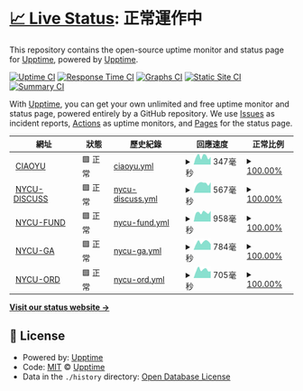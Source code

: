 # [📈 Live Status](https://upptime.github.io/upptime): <!--live status--> **正常運作中**

This repository contains the open-source uptime monitor and status page for [Upptime](https://upptime.js.org), powered by [Upptime](https://github.com/upptime/upptime).

[![Uptime CI](https://github.com/Canboo/upptime/workflows/Uptime%20CI/badge.svg)](https://github.com/Canboo/upptime/actions?query=workflow%3A%22Uptime+CI%22)
[![Response Time CI](https://github.com/Canboo/upptime/workflows/Response%20Time%20CI/badge.svg)](https://github.com/Canboo/upptime/actions?query=workflow%3A%22Response+Time+CI%22)
[![Graphs CI](https://github.com/Canboo/upptime/workflows/Graphs%20CI/badge.svg)](https://github.com/Canboo/upptime/actions?query=workflow%3A%22Graphs+CI%22)
[![Static Site CI](https://github.com/Canboo/upptime/workflows/Static%20Site%20CI/badge.svg)](https://github.com/Canboo/upptime/actions?query=workflow%3A%22Static+Site+CI%22)
[![Summary CI](https://github.com/Canboo/upptime/workflows/Summary%20CI/badge.svg)](https://github.com/Canboo/upptime/actions?query=workflow%3A%22Summary+CI%22)

With [Upptime](https://upptime.js.org), you can get your own unlimited and free uptime monitor and status page, powered entirely by a GitHub repository. We use [Issues](https://github.com/upptime/upptime/issues) as incident reports, [Actions](https://github.com/Canboo/upptime/actions) as uptime monitors, and [Pages](https://upptime.github.io/upptime) for the status page.

<!--start: status pages-->
<!-- This summary is generated by Upptime (https://github.com/upptime/upptime) -->
<!-- Do not edit this manually, your changes will be overwritten -->
<!-- prettier-ignore -->
| 網址 | 狀態 | 歷史紀錄 | 回應速度 | 正常比例 |
| --- | ------ | ------- | ------------- | ------ |
| <img alt="" src="https://www.ciaoyu.com.tw/favicon.ico" height="13"> [CIAOYU](https://www.ciaoyu.com.tw) | 🟩 正常 | [ciaoyu.yml](https://github.com/Canboo/upptime/commits/HEAD/history/ciaoyu.yml) | <details><summary><img alt="回應速度圖像" src="./graphs/ciaoyu/response-time-week.png" height="20"> 347毫秒</summary><br><a href="https://upptime.ciaoyu.com.tw/history/ciaoyu"><img alt="回應速度 314" src="https://img.shields.io/endpoint?url=https%3A%2F%2Fraw.githubusercontent.com%2FCanboo%2Fupptime%2FHEAD%2Fapi%2Fciaoyu%2Fresponse-time.json"></a><br><a href="https://upptime.ciaoyu.com.tw/history/ciaoyu"><img alt="24 小時回應速度 328" src="https://img.shields.io/endpoint?url=https%3A%2F%2Fraw.githubusercontent.com%2FCanboo%2Fupptime%2FHEAD%2Fapi%2Fciaoyu%2Fresponse-time-day.json"></a><br><a href="https://upptime.ciaoyu.com.tw/history/ciaoyu"><img alt="7 天正常運作時間 347" src="https://img.shields.io/endpoint?url=https%3A%2F%2Fraw.githubusercontent.com%2FCanboo%2Fupptime%2FHEAD%2Fapi%2Fciaoyu%2Fresponse-time-week.json"></a><br><a href="https://upptime.ciaoyu.com.tw/history/ciaoyu"><img alt="30天的正常運作時間 314" src="https://img.shields.io/endpoint?url=https%3A%2F%2Fraw.githubusercontent.com%2FCanboo%2Fupptime%2FHEAD%2Fapi%2Fciaoyu%2Fresponse-time-month.json"></a><br><a href="https://upptime.ciaoyu.com.tw/history/ciaoyu"><img alt="1年的正常運作時間 314" src="https://img.shields.io/endpoint?url=https%3A%2F%2Fraw.githubusercontent.com%2FCanboo%2Fupptime%2FHEAD%2Fapi%2Fciaoyu%2Fresponse-time-year.json"></a></details> | <details><summary><a href="https://upptime.ciaoyu.com.tw/history/ciaoyu">100.00%</a></summary><a href="https://upptime.ciaoyu.com.tw/history/ciaoyu"><img alt="正常比例 100.00%" src="https://img.shields.io/endpoint?url=https%3A%2F%2Fraw.githubusercontent.com%2FCanboo%2Fupptime%2FHEAD%2Fapi%2Fciaoyu%2Fuptime.json"></a><br><a href="https://upptime.ciaoyu.com.tw/history/ciaoyu"><img alt="24 小時正常運作時間 100.00%" src="https://img.shields.io/endpoint?url=https%3A%2F%2Fraw.githubusercontent.com%2FCanboo%2Fupptime%2FHEAD%2Fapi%2Fciaoyu%2Fuptime-day.json"></a><br><a href="https://upptime.ciaoyu.com.tw/history/ciaoyu"><img alt="7 天正常運作時間 100.00%" src="https://img.shields.io/endpoint?url=https%3A%2F%2Fraw.githubusercontent.com%2FCanboo%2Fupptime%2FHEAD%2Fapi%2Fciaoyu%2Fuptime-week.json"></a><br><a href="https://upptime.ciaoyu.com.tw/history/ciaoyu"><img alt="30天的正常運作時間 100.00%" src="https://img.shields.io/endpoint?url=https%3A%2F%2Fraw.githubusercontent.com%2FCanboo%2Fupptime%2FHEAD%2Fapi%2Fciaoyu%2Fuptime-month.json"></a><br><a href="https://upptime.ciaoyu.com.tw/history/ciaoyu"><img alt="1年的正常運作時間 100.00%" src="https://img.shields.io/endpoint?url=https%3A%2F%2Fraw.githubusercontent.com%2FCanboo%2Fupptime%2FHEAD%2Fapi%2Fciaoyu%2Fuptime-year.json"></a></details>
| <img alt="" src="https://favicons.githubusercontent.com/discuss.ord.nycu.edu.tw" height="13"> [NYCU-DISCUSS](https://discuss.ord.nycu.edu.tw/login) | 🟩 正常 | [nycu-discuss.yml](https://github.com/Canboo/upptime/commits/HEAD/history/nycu-discuss.yml) | <details><summary><img alt="回應速度圖像" src="./graphs/nycu-discuss/response-time-week.png" height="20"> 567毫秒</summary><br><a href="https://upptime.ciaoyu.com.tw/history/nycu-discuss"><img alt="回應速度 548" src="https://img.shields.io/endpoint?url=https%3A%2F%2Fraw.githubusercontent.com%2FCanboo%2Fupptime%2FHEAD%2Fapi%2Fnycu-discuss%2Fresponse-time.json"></a><br><a href="https://upptime.ciaoyu.com.tw/history/nycu-discuss"><img alt="24 小時回應速度 641" src="https://img.shields.io/endpoint?url=https%3A%2F%2Fraw.githubusercontent.com%2FCanboo%2Fupptime%2FHEAD%2Fapi%2Fnycu-discuss%2Fresponse-time-day.json"></a><br><a href="https://upptime.ciaoyu.com.tw/history/nycu-discuss"><img alt="7 天正常運作時間 567" src="https://img.shields.io/endpoint?url=https%3A%2F%2Fraw.githubusercontent.com%2FCanboo%2Fupptime%2FHEAD%2Fapi%2Fnycu-discuss%2Fresponse-time-week.json"></a><br><a href="https://upptime.ciaoyu.com.tw/history/nycu-discuss"><img alt="30天的正常運作時間 548" src="https://img.shields.io/endpoint?url=https%3A%2F%2Fraw.githubusercontent.com%2FCanboo%2Fupptime%2FHEAD%2Fapi%2Fnycu-discuss%2Fresponse-time-month.json"></a><br><a href="https://upptime.ciaoyu.com.tw/history/nycu-discuss"><img alt="1年的正常運作時間 548" src="https://img.shields.io/endpoint?url=https%3A%2F%2Fraw.githubusercontent.com%2FCanboo%2Fupptime%2FHEAD%2Fapi%2Fnycu-discuss%2Fresponse-time-year.json"></a></details> | <details><summary><a href="https://upptime.ciaoyu.com.tw/history/nycu-discuss">100.00%</a></summary><a href="https://upptime.ciaoyu.com.tw/history/nycu-discuss"><img alt="正常比例 100.00%" src="https://img.shields.io/endpoint?url=https%3A%2F%2Fraw.githubusercontent.com%2FCanboo%2Fupptime%2FHEAD%2Fapi%2Fnycu-discuss%2Fuptime.json"></a><br><a href="https://upptime.ciaoyu.com.tw/history/nycu-discuss"><img alt="24 小時正常運作時間 100.00%" src="https://img.shields.io/endpoint?url=https%3A%2F%2Fraw.githubusercontent.com%2FCanboo%2Fupptime%2FHEAD%2Fapi%2Fnycu-discuss%2Fuptime-day.json"></a><br><a href="https://upptime.ciaoyu.com.tw/history/nycu-discuss"><img alt="7 天正常運作時間 100.00%" src="https://img.shields.io/endpoint?url=https%3A%2F%2Fraw.githubusercontent.com%2FCanboo%2Fupptime%2FHEAD%2Fapi%2Fnycu-discuss%2Fuptime-week.json"></a><br><a href="https://upptime.ciaoyu.com.tw/history/nycu-discuss"><img alt="30天的正常運作時間 100.00%" src="https://img.shields.io/endpoint?url=https%3A%2F%2Fraw.githubusercontent.com%2FCanboo%2Fupptime%2FHEAD%2Fapi%2Fnycu-discuss%2Fuptime-month.json"></a><br><a href="https://upptime.ciaoyu.com.tw/history/nycu-discuss"><img alt="1年的正常運作時間 100.00%" src="https://img.shields.io/endpoint?url=https%3A%2F%2Fraw.githubusercontent.com%2FCanboo%2Fupptime%2FHEAD%2Fapi%2Fnycu-discuss%2Fuptime-year.json"></a></details>
| <img alt="" src="https://favicons.githubusercontent.com/fund.nycu.edu.tw" height="13"> [NYCU-FUND](https://fund.nycu.edu.tw) | 🟩 正常 | [nycu-fund.yml](https://github.com/Canboo/upptime/commits/HEAD/history/nycu-fund.yml) | <details><summary><img alt="回應速度圖像" src="./graphs/nycu-fund/response-time-week.png" height="20"> 958毫秒</summary><br><a href="https://upptime.ciaoyu.com.tw/history/nycu-fund"><img alt="回應速度 913" src="https://img.shields.io/endpoint?url=https%3A%2F%2Fraw.githubusercontent.com%2FCanboo%2Fupptime%2FHEAD%2Fapi%2Fnycu-fund%2Fresponse-time.json"></a><br><a href="https://upptime.ciaoyu.com.tw/history/nycu-fund"><img alt="24 小時回應速度 1115" src="https://img.shields.io/endpoint?url=https%3A%2F%2Fraw.githubusercontent.com%2FCanboo%2Fupptime%2FHEAD%2Fapi%2Fnycu-fund%2Fresponse-time-day.json"></a><br><a href="https://upptime.ciaoyu.com.tw/history/nycu-fund"><img alt="7 天正常運作時間 958" src="https://img.shields.io/endpoint?url=https%3A%2F%2Fraw.githubusercontent.com%2FCanboo%2Fupptime%2FHEAD%2Fapi%2Fnycu-fund%2Fresponse-time-week.json"></a><br><a href="https://upptime.ciaoyu.com.tw/history/nycu-fund"><img alt="30天的正常運作時間 913" src="https://img.shields.io/endpoint?url=https%3A%2F%2Fraw.githubusercontent.com%2FCanboo%2Fupptime%2FHEAD%2Fapi%2Fnycu-fund%2Fresponse-time-month.json"></a><br><a href="https://upptime.ciaoyu.com.tw/history/nycu-fund"><img alt="1年的正常運作時間 913" src="https://img.shields.io/endpoint?url=https%3A%2F%2Fraw.githubusercontent.com%2FCanboo%2Fupptime%2FHEAD%2Fapi%2Fnycu-fund%2Fresponse-time-year.json"></a></details> | <details><summary><a href="https://upptime.ciaoyu.com.tw/history/nycu-fund">100.00%</a></summary><a href="https://upptime.ciaoyu.com.tw/history/nycu-fund"><img alt="正常比例 100.00%" src="https://img.shields.io/endpoint?url=https%3A%2F%2Fraw.githubusercontent.com%2FCanboo%2Fupptime%2FHEAD%2Fapi%2Fnycu-fund%2Fuptime.json"></a><br><a href="https://upptime.ciaoyu.com.tw/history/nycu-fund"><img alt="24 小時正常運作時間 100.00%" src="https://img.shields.io/endpoint?url=https%3A%2F%2Fraw.githubusercontent.com%2FCanboo%2Fupptime%2FHEAD%2Fapi%2Fnycu-fund%2Fuptime-day.json"></a><br><a href="https://upptime.ciaoyu.com.tw/history/nycu-fund"><img alt="7 天正常運作時間 100.00%" src="https://img.shields.io/endpoint?url=https%3A%2F%2Fraw.githubusercontent.com%2FCanboo%2Fupptime%2FHEAD%2Fapi%2Fnycu-fund%2Fuptime-week.json"></a><br><a href="https://upptime.ciaoyu.com.tw/history/nycu-fund"><img alt="30天的正常運作時間 100.00%" src="https://img.shields.io/endpoint?url=https%3A%2F%2Fraw.githubusercontent.com%2FCanboo%2Fupptime%2FHEAD%2Fapi%2Fnycu-fund%2Fuptime-month.json"></a><br><a href="https://upptime.ciaoyu.com.tw/history/nycu-fund"><img alt="1年的正常運作時間 100.00%" src="https://img.shields.io/endpoint?url=https%3A%2F%2Fraw.githubusercontent.com%2FCanboo%2Fupptime%2FHEAD%2Fapi%2Fnycu-fund%2Fuptime-year.json"></a></details>
| <img alt="" src="https://favicons.githubusercontent.com/ga.nycu.edu.tw" height="13"> [NYCU-GA](https://ga.nycu.edu.tw) | 🟩 正常 | [nycu-ga.yml](https://github.com/Canboo/upptime/commits/HEAD/history/nycu-ga.yml) | <details><summary><img alt="回應速度圖像" src="./graphs/nycu-ga/response-time-week.png" height="20"> 784毫秒</summary><br><a href="https://upptime.ciaoyu.com.tw/history/nycu-ga"><img alt="回應速度 795" src="https://img.shields.io/endpoint?url=https%3A%2F%2Fraw.githubusercontent.com%2FCanboo%2Fupptime%2FHEAD%2Fapi%2Fnycu-ga%2Fresponse-time.json"></a><br><a href="https://upptime.ciaoyu.com.tw/history/nycu-ga"><img alt="24 小時回應速度 582" src="https://img.shields.io/endpoint?url=https%3A%2F%2Fraw.githubusercontent.com%2FCanboo%2Fupptime%2FHEAD%2Fapi%2Fnycu-ga%2Fresponse-time-day.json"></a><br><a href="https://upptime.ciaoyu.com.tw/history/nycu-ga"><img alt="7 天正常運作時間 784" src="https://img.shields.io/endpoint?url=https%3A%2F%2Fraw.githubusercontent.com%2FCanboo%2Fupptime%2FHEAD%2Fapi%2Fnycu-ga%2Fresponse-time-week.json"></a><br><a href="https://upptime.ciaoyu.com.tw/history/nycu-ga"><img alt="30天的正常運作時間 795" src="https://img.shields.io/endpoint?url=https%3A%2F%2Fraw.githubusercontent.com%2FCanboo%2Fupptime%2FHEAD%2Fapi%2Fnycu-ga%2Fresponse-time-month.json"></a><br><a href="https://upptime.ciaoyu.com.tw/history/nycu-ga"><img alt="1年的正常運作時間 795" src="https://img.shields.io/endpoint?url=https%3A%2F%2Fraw.githubusercontent.com%2FCanboo%2Fupptime%2FHEAD%2Fapi%2Fnycu-ga%2Fresponse-time-year.json"></a></details> | <details><summary><a href="https://upptime.ciaoyu.com.tw/history/nycu-ga">100.00%</a></summary><a href="https://upptime.ciaoyu.com.tw/history/nycu-ga"><img alt="正常比例 100.00%" src="https://img.shields.io/endpoint?url=https%3A%2F%2Fraw.githubusercontent.com%2FCanboo%2Fupptime%2FHEAD%2Fapi%2Fnycu-ga%2Fuptime.json"></a><br><a href="https://upptime.ciaoyu.com.tw/history/nycu-ga"><img alt="24 小時正常運作時間 100.00%" src="https://img.shields.io/endpoint?url=https%3A%2F%2Fraw.githubusercontent.com%2FCanboo%2Fupptime%2FHEAD%2Fapi%2Fnycu-ga%2Fuptime-day.json"></a><br><a href="https://upptime.ciaoyu.com.tw/history/nycu-ga"><img alt="7 天正常運作時間 100.00%" src="https://img.shields.io/endpoint?url=https%3A%2F%2Fraw.githubusercontent.com%2FCanboo%2Fupptime%2FHEAD%2Fapi%2Fnycu-ga%2Fuptime-week.json"></a><br><a href="https://upptime.ciaoyu.com.tw/history/nycu-ga"><img alt="30天的正常運作時間 100.00%" src="https://img.shields.io/endpoint?url=https%3A%2F%2Fraw.githubusercontent.com%2FCanboo%2Fupptime%2FHEAD%2Fapi%2Fnycu-ga%2Fuptime-month.json"></a><br><a href="https://upptime.ciaoyu.com.tw/history/nycu-ga"><img alt="1年的正常運作時間 100.00%" src="https://img.shields.io/endpoint?url=https%3A%2F%2Fraw.githubusercontent.com%2FCanboo%2Fupptime%2FHEAD%2Fapi%2Fnycu-ga%2Fuptime-year.json"></a></details>
| <img alt="" src="https://favicons.githubusercontent.com/ord.nycu.edu.tw" height="13"> [NYCU-ORD](https://ord.nycu.edu.tw) | 🟩 正常 | [nycu-ord.yml](https://github.com/Canboo/upptime/commits/HEAD/history/nycu-ord.yml) | <details><summary><img alt="回應速度圖像" src="./graphs/nycu-ord/response-time-week.png" height="20"> 705毫秒</summary><br><a href="https://upptime.ciaoyu.com.tw/history/nycu-ord"><img alt="回應速度 751" src="https://img.shields.io/endpoint?url=https%3A%2F%2Fraw.githubusercontent.com%2FCanboo%2Fupptime%2FHEAD%2Fapi%2Fnycu-ord%2Fresponse-time.json"></a><br><a href="https://upptime.ciaoyu.com.tw/history/nycu-ord"><img alt="24 小時回應速度 587" src="https://img.shields.io/endpoint?url=https%3A%2F%2Fraw.githubusercontent.com%2FCanboo%2Fupptime%2FHEAD%2Fapi%2Fnycu-ord%2Fresponse-time-day.json"></a><br><a href="https://upptime.ciaoyu.com.tw/history/nycu-ord"><img alt="7 天正常運作時間 705" src="https://img.shields.io/endpoint?url=https%3A%2F%2Fraw.githubusercontent.com%2FCanboo%2Fupptime%2FHEAD%2Fapi%2Fnycu-ord%2Fresponse-time-week.json"></a><br><a href="https://upptime.ciaoyu.com.tw/history/nycu-ord"><img alt="30天的正常運作時間 751" src="https://img.shields.io/endpoint?url=https%3A%2F%2Fraw.githubusercontent.com%2FCanboo%2Fupptime%2FHEAD%2Fapi%2Fnycu-ord%2Fresponse-time-month.json"></a><br><a href="https://upptime.ciaoyu.com.tw/history/nycu-ord"><img alt="1年的正常運作時間 751" src="https://img.shields.io/endpoint?url=https%3A%2F%2Fraw.githubusercontent.com%2FCanboo%2Fupptime%2FHEAD%2Fapi%2Fnycu-ord%2Fresponse-time-year.json"></a></details> | <details><summary><a href="https://upptime.ciaoyu.com.tw/history/nycu-ord">100.00%</a></summary><a href="https://upptime.ciaoyu.com.tw/history/nycu-ord"><img alt="正常比例 100.00%" src="https://img.shields.io/endpoint?url=https%3A%2F%2Fraw.githubusercontent.com%2FCanboo%2Fupptime%2FHEAD%2Fapi%2Fnycu-ord%2Fuptime.json"></a><br><a href="https://upptime.ciaoyu.com.tw/history/nycu-ord"><img alt="24 小時正常運作時間 100.00%" src="https://img.shields.io/endpoint?url=https%3A%2F%2Fraw.githubusercontent.com%2FCanboo%2Fupptime%2FHEAD%2Fapi%2Fnycu-ord%2Fuptime-day.json"></a><br><a href="https://upptime.ciaoyu.com.tw/history/nycu-ord"><img alt="7 天正常運作時間 100.00%" src="https://img.shields.io/endpoint?url=https%3A%2F%2Fraw.githubusercontent.com%2FCanboo%2Fupptime%2FHEAD%2Fapi%2Fnycu-ord%2Fuptime-week.json"></a><br><a href="https://upptime.ciaoyu.com.tw/history/nycu-ord"><img alt="30天的正常運作時間 100.00%" src="https://img.shields.io/endpoint?url=https%3A%2F%2Fraw.githubusercontent.com%2FCanboo%2Fupptime%2FHEAD%2Fapi%2Fnycu-ord%2Fuptime-month.json"></a><br><a href="https://upptime.ciaoyu.com.tw/history/nycu-ord"><img alt="1年的正常運作時間 100.00%" src="https://img.shields.io/endpoint?url=https%3A%2F%2Fraw.githubusercontent.com%2FCanboo%2Fupptime%2FHEAD%2Fapi%2Fnycu-ord%2Fuptime-year.json"></a></details>

<!--end: status pages-->

[**Visit our status website →**](https://upptime.github.io/upptime)

## 📄 License

- Powered by: [Upptime](https://github.com/upptime/upptime)
- Code: [MIT](./LICENSE) © [Upptime](https://upptime.js.org)
- Data in the `./history` directory: [Open Database License](https://opendatacommons.org/licenses/odbl/1-0/)
